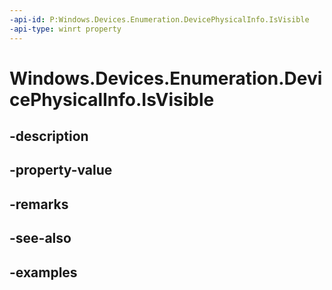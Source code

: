 ```yaml
---
-api-id: P:Windows.Devices.Enumeration.DevicePhysicalInfo.IsVisible
-api-type: winrt property
---
```


<!-- Property syntax.
public bool IsVisible { get; }
-->

# Windows.Devices.Enumeration.DevicePhysicalInfo.IsVisible

## -description

## -property-value

## -remarks

## -see-also

## -examples

